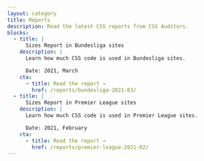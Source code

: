 ```yaml
---
layout: category
title: Reports
description: Read the latest CSS reports from CSS Auditors.
blocks:
  - title: |
      Sizes Report in Bundesliga sites
    description: |
      Learn how much CSS code is used in Bundesliga sites.

      Date: 2021, March
    cta:
      - title: Read the report →
        href: /reports/bundesliga-2021-03/
  - title: |
      Sizes Report in Premier League sites
    description: |
      Learn how much CSS code is used in Premier League sites.

      Date: 2021, February
    cta:
      - title: Read the report →
        href: /reports/premier-league-2021-02/
---
```

